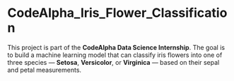 # CodeAlpha_Iris_Flower_Classification
This project is part of the **CodeAlpha Data Science Internship**.   The goal is to build a machine learning model that can classify iris flowers into one of three species — **Setosa**, **Versicolor**, or **Virginica** — based on their sepal and petal measurements.
